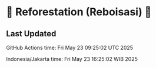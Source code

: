 
# 🌳 Reforestation (Reboisasi) 🌲

## Last Updated

GitHub Actions time: Fri May 23 09:25:02 UTC 2025

Indonesia/Jakarta time: Fri May 23 16:25:02 WIB 2025
